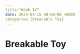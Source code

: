 ```yaml
---
title:"Week IV"
date: 2024-08-15 00:00:00 +0800
categories:[Breakable Toy]
---
```


# Breakable Toy
